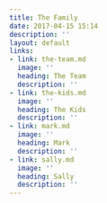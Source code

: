 ```yaml
---
title: The Family
date: 2017-04-15 15:14
description: ''
layout: default
links:
- link: the-team.md
  image: ''
  heading: The Team
  description: ''
- link: the-kids.md
  image: ''
  heading: The Kids
  description: ''
- link: mark.md
  image: ''
  heading: Mark
  description: ''
- link: sally.md
  image: ''
  heading: Sally
  description: ''
---
```

